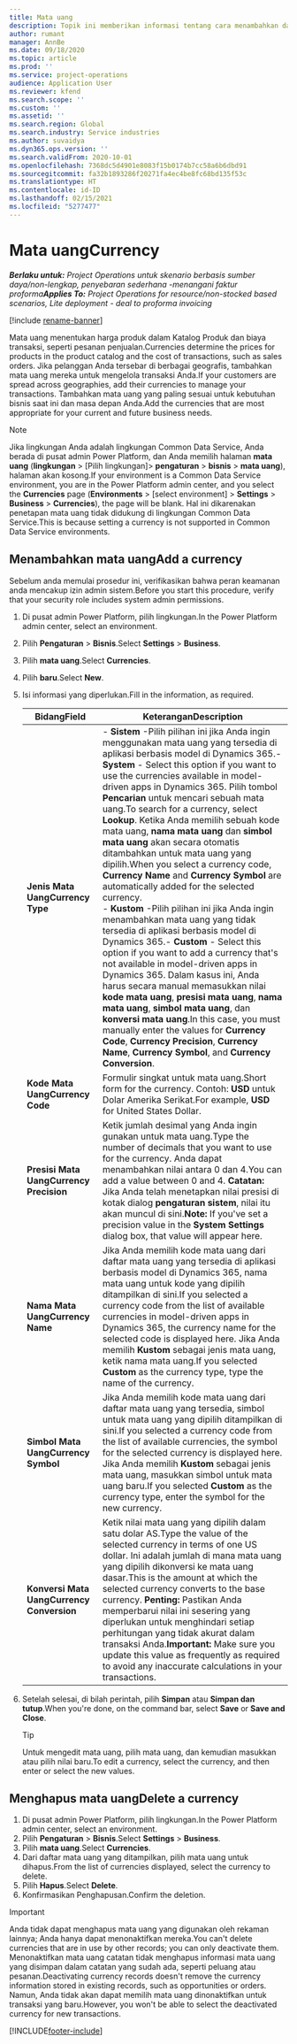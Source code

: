 ```yaml
---
title: Mata uang
description: Topik ini memberikan informasi tentang cara menambahkan dan menghapus jenis mata uang dalam Project Operations.
author: rumant
manager: AnnBe
ms.date: 09/18/2020
ms.topic: article
ms.prod: ''
ms.service: project-operations
audience: Application User
ms.reviewer: kfend
ms.search.scope: ''
ms.custom: ''
ms.assetid: ''
ms.search.region: Global
ms.search.industry: Service industries
ms.author: suvaidya
ms.dyn365.ops.version: ''
ms.search.validFrom: 2020-10-01
ms.openlocfilehash: 7368dc5d4901e8083f15b0174b7cc58a6b6dbd91
ms.sourcegitcommit: fa32b1893286f20271fa4ec4be8fc68bd135f53c
ms.translationtype: HT
ms.contentlocale: id-ID
ms.lasthandoff: 02/15/2021
ms.locfileid: "5277477"
---
```

# <a name="currency"></a><span data-ttu-id="035e2-103">Mata uang</span><span class="sxs-lookup"><span data-stu-id="035e2-103">Currency</span></span>

<span data-ttu-id="035e2-104">_**Berlaku untuk:** Project Operations untuk skenario berbasis sumber daya/non-lengkap, penyebaran sederhana -menangani faktur proforma_</span><span class="sxs-lookup"><span data-stu-id="035e2-104">_**Applies To:** Project Operations for resource/non-stocked based scenarios, Lite deployment - deal to proforma invoicing_</span></span>

[!include [rename-banner](~/includes/cc-data-platform-banner.md)]

<span data-ttu-id="035e2-105">Mata uang menentukan harga produk dalam Katalog Produk dan biaya transaksi, seperti pesanan penjualan.</span><span class="sxs-lookup"><span data-stu-id="035e2-105">Currencies determine the prices for products in the product catalog and the cost of transactions, such as sales orders.</span></span> <span data-ttu-id="035e2-106">Jika pelanggan Anda tersebar di berbagai geografis, tambahkan mata uang mereka untuk mengelola transaksi Anda.</span><span class="sxs-lookup"><span data-stu-id="035e2-106">If your customers are spread across geographies, add their currencies to manage your transactions.</span></span> <span data-ttu-id="035e2-107">Tambahkan mata uang yang paling sesuai untuk kebutuhan bisnis saat ini dan masa depan Anda.</span><span class="sxs-lookup"><span data-stu-id="035e2-107">Add the currencies that are most appropriate for your current and future business needs.</span></span>  

> [!NOTE]
> <span data-ttu-id="035e2-108">Jika lingkungan Anda adalah lingkungan Common Data Service, Anda berada di pusat admin Power Platform, dan Anda memilih halaman **mata uang** (**lingkungan** > [Pilih lingkungan]> **pengaturan** > **bisnis** > **mata uang**), halaman akan kosong.</span><span class="sxs-lookup"><span data-stu-id="035e2-108">If your environment is a Common Data Service environment, you are in the Power Platform admin center, and you select the **Currencies** page (**Environments** > [select environment] > **Settings** > **Business** > **Currencies**), the page will be blank.</span></span> <span data-ttu-id="035e2-109">Hal ini dikarenakan penetapan mata uang tidak didukung di lingkungan Common Data Service.</span><span class="sxs-lookup"><span data-stu-id="035e2-109">This is because setting a currency is not supported in Common Data Service environments.</span></span>

## <a name="add-a-currency"></a><span data-ttu-id="035e2-110">Menambahkan mata uang</span><span class="sxs-lookup"><span data-stu-id="035e2-110">Add a currency</span></span>  
<span data-ttu-id="035e2-111">Sebelum anda memulai prosedur ini, verifikasikan bahwa peran keamanan anda mencakup izin admin sistem.</span><span class="sxs-lookup"><span data-stu-id="035e2-111">Before you start this procedure, verify that your security role includes system admin permissions.</span></span> 

1. <span data-ttu-id="035e2-112">Di pusat admin Power Platform, pilih lingkungan.</span><span class="sxs-lookup"><span data-stu-id="035e2-112">In the Power Platform admin center, select an environment.</span></span> 
2. <span data-ttu-id="035e2-113">Pilih **Pengaturan** > **Bisnis**.</span><span class="sxs-lookup"><span data-stu-id="035e2-113">Select **Settings** > **Business**.</span></span>
3. <span data-ttu-id="035e2-114">Pilih **mata uang**.</span><span class="sxs-lookup"><span data-stu-id="035e2-114">Select **Currencies**.</span></span>  
4. <span data-ttu-id="035e2-115">Pilih **baru**.</span><span class="sxs-lookup"><span data-stu-id="035e2-115">Select **New**.</span></span>  
5. <span data-ttu-id="035e2-116">Isi informasi yang diperlukan.</span><span class="sxs-lookup"><span data-stu-id="035e2-116">Fill in the information, as required.</span></span>  


   |          <span data-ttu-id="035e2-117">Bidang</span><span class="sxs-lookup"><span data-stu-id="035e2-117">Field</span></span>          |                                                                                                                                                                                                                                                                                                                                                                            <span data-ttu-id="035e2-118">Keterangan</span><span class="sxs-lookup"><span data-stu-id="035e2-118">Description</span></span>                                                                                                                                                                                                                                                                                                                                                                            |
   |-------------------------|-------------------------------------------------------------------------------------------------------------------------------------------------------------------------------------------------------------------------------------------------------------------------------------------------------------------------------------------------------------------------------------------------------------------------------------------------------------------------------------------------------------------------------------------------------------------------------------------------------------------------------------------------------------------------------------------------------------------------------------------------------------------|
   |    <span data-ttu-id="035e2-119">**Jenis Mata Uang**</span><span class="sxs-lookup"><span data-stu-id="035e2-119">**Currency Type**</span></span>    | <span data-ttu-id="035e2-120">- **Sistem** -Pilih pilihan ini jika Anda ingin menggunakan mata uang yang tersedia di aplikasi berbasis model di Dynamics 365.</span><span class="sxs-lookup"><span data-stu-id="035e2-120">- **System** - Select this option if you want to use the currencies available in model-driven apps in Dynamics 365.</span></span> <span data-ttu-id="035e2-121">Pilih tombol **Pencarian** untuk mencari sebuah mata uang.</span><span class="sxs-lookup"><span data-stu-id="035e2-121">To search for a currency,  select **Lookup**.</span></span> <span data-ttu-id="035e2-122">Ketika Anda memilih sebuah kode mata uang, **nama mata uang** dan **simbol mata uang** akan secara otomatis ditambahkan untuk mata uang yang dipilih.</span><span class="sxs-lookup"><span data-stu-id="035e2-122">When you select a currency code, **Currency Name** and **Currency Symbol** are automatically added for the selected currency.</span></span><br /><span data-ttu-id="035e2-123">- **Kustom** -Pilih pilihan ini jika Anda ingin menambahkan mata uang yang tidak tersedia di aplikasi berbasis model di Dynamics 365.</span><span class="sxs-lookup"><span data-stu-id="035e2-123">- **Custom** - Select this option if you want to add a currency that's not available in model-driven apps in Dynamics 365.</span></span> <span data-ttu-id="035e2-124">Dalam kasus ini, Anda harus secara manual memasukkan nilai **kode mata uang**, **presisi mata uang**, **nama mata uang**, **simbol mata uang**, dan **konversi mata uang**.</span><span class="sxs-lookup"><span data-stu-id="035e2-124">In this case, you must manually enter the values for **Currency Code**, **Currency Precision**, **Currency Name**, **Currency Symbol**, and **Currency Conversion**.</span></span> |
   |    <span data-ttu-id="035e2-125">**Kode Mata Uang**</span><span class="sxs-lookup"><span data-stu-id="035e2-125">**Currency Code**</span></span>    |                                                                                                                                                                                                                                                                                                                                            <span data-ttu-id="035e2-126">Formulir singkat untuk mata uang.</span><span class="sxs-lookup"><span data-stu-id="035e2-126">Short form for the currency.</span></span> <span data-ttu-id="035e2-127">Contoh: **USD** untuk Dolar Amerika Serikat.</span><span class="sxs-lookup"><span data-stu-id="035e2-127">For example, **USD** for United States Dollar.</span></span>                                                                                                                                                                                                                                                                                                                                            |
   | <span data-ttu-id="035e2-128">**Presisi Mata Uang**</span><span class="sxs-lookup"><span data-stu-id="035e2-128">**Currency Precision**</span></span>  |                                                                                                                                                                                  <span data-ttu-id="035e2-129">Ketik jumlah desimal yang Anda ingin gunakan untuk mata uang.</span><span class="sxs-lookup"><span data-stu-id="035e2-129">Type the number of decimals that you want to use for the currency.</span></span>  <span data-ttu-id="035e2-130">Anda dapat menambahkan nilai antara 0 dan 4.</span><span class="sxs-lookup"><span data-stu-id="035e2-130">You can add a value between 0 and 4.</span></span> <span data-ttu-id="035e2-131">**Catatan:**  Jika Anda telah menetapkan nilai presisi di kotak dialog **pengaturan sistem**, nilai itu akan muncul di sini.</span><span class="sxs-lookup"><span data-stu-id="035e2-131">**Note:**  If you've set a precision value in the **System Settings** dialog box, that value will appear here.</span></span>                                                                                                                                                                                  |
   |    <span data-ttu-id="035e2-132">**Nama Mata Uang**</span><span class="sxs-lookup"><span data-stu-id="035e2-132">**Currency Name**</span></span>    |                                                                                                                                                                                                                                         <span data-ttu-id="035e2-133">Jika Anda memilih kode mata uang dari daftar mata uang yang tersedia di aplikasi berbasis model di Dynamics 365, nama mata uang untuk kode yang dipilih ditampilkan di sini.</span><span class="sxs-lookup"><span data-stu-id="035e2-133">If you selected a currency code from the list of available currencies in model-driven apps in Dynamics 365, the currency name for the selected code is displayed here.</span></span> <span data-ttu-id="035e2-134">Jika Anda memilih **Kustom** sebagai jenis mata uang, ketik nama mata uang.</span><span class="sxs-lookup"><span data-stu-id="035e2-134">If you selected **Custom** as the currency type, type the name of the currency.</span></span>                                                                                                                                                                                                                                          |
   |   <span data-ttu-id="035e2-135">**Simbol Mata Uang**</span><span class="sxs-lookup"><span data-stu-id="035e2-135">**Currency Symbol**</span></span>   |                                                                                                                                                                                                                                                                      <span data-ttu-id="035e2-136">Jika Anda memilih kode mata uang dari daftar mata uang yang tersedia, simbol untuk mata uang yang dipilih ditampilkan di sini.</span><span class="sxs-lookup"><span data-stu-id="035e2-136">If you selected a currency code from the list of available currencies, the symbol for the selected currency is displayed here.</span></span> <span data-ttu-id="035e2-137">Jika Anda memilih **Kustom** sebagai jenis mata uang, masukkan simbol untuk mata uang baru.</span><span class="sxs-lookup"><span data-stu-id="035e2-137">If you selected **Custom** as the currency type, enter the symbol for the new currency.</span></span>                                                                                                                                                                                                                                                                       |
   | <span data-ttu-id="035e2-138">**Konversi Mata Uang**</span><span class="sxs-lookup"><span data-stu-id="035e2-138">**Currency Conversion**</span></span> |                                                                                                                                                                                                                                     <span data-ttu-id="035e2-139">Ketik nilai mata uang yang dipilih dalam satu dolar AS.</span><span class="sxs-lookup"><span data-stu-id="035e2-139">Type the value of the selected currency in terms of one US dollar.</span></span> <span data-ttu-id="035e2-140">Ini adalah jumlah di mana mata uang yang dipilih dikonversi ke mata uang dasar.</span><span class="sxs-lookup"><span data-stu-id="035e2-140">This is the amount at which the selected currency converts to the base currency.</span></span> <span data-ttu-id="035e2-141">**Penting:**  Pastikan Anda memperbarui nilai ini sesering yang diperlukan untuk menghindari setiap perhitungan yang tidak akurat dalam transaksi Anda.</span><span class="sxs-lookup"><span data-stu-id="035e2-141">**Important:**  Make sure you update this value as frequently as required to avoid any inaccurate calculations in your transactions.</span></span>                                                                                                                                                                                                                                      |


6. <span data-ttu-id="035e2-142">Setelah selesai, di bilah perintah, pilih **Simpan** atau **Simpan dan tutup**.</span><span class="sxs-lookup"><span data-stu-id="035e2-142">When you're done, on the command bar, select **Save** or **Save and Close**.</span></span>  

   > [!TIP]
   >  <span data-ttu-id="035e2-143">Untuk mengedit mata uang, pilih mata uang, dan kemudian masukkan atau pilih nilai baru.</span><span class="sxs-lookup"><span data-stu-id="035e2-143">To edit a currency, select the currency, and then enter or select the new values.</span></span>  

## <a name="delete-a-currency"></a><span data-ttu-id="035e2-144">Menghapus mata uang</span><span class="sxs-lookup"><span data-stu-id="035e2-144">Delete a currency</span></span>  

1. <span data-ttu-id="035e2-145">Di pusat admin Power Platform, pilih lingkungan.</span><span class="sxs-lookup"><span data-stu-id="035e2-145">In the Power Platform admin center, select an environment.</span></span> 
2. <span data-ttu-id="035e2-146">Pilih **Pengaturan** > **Bisnis**.</span><span class="sxs-lookup"><span data-stu-id="035e2-146">Select **Settings** > **Business**.</span></span>
3. <span data-ttu-id="035e2-147">Pilih **mata uang**.</span><span class="sxs-lookup"><span data-stu-id="035e2-147">Select **Currencies**.</span></span>  
4. <span data-ttu-id="035e2-148">Dari daftar mata uang yang ditampilkan, pilih mata uang untuk dihapus.</span><span class="sxs-lookup"><span data-stu-id="035e2-148">From the list of currencies displayed, select the currency to delete.</span></span>  
5. <span data-ttu-id="035e2-149">Pilih **Hapus**.</span><span class="sxs-lookup"><span data-stu-id="035e2-149">Select **Delete**.</span></span>  
6. <span data-ttu-id="035e2-150">Konfirmasikan Penghapusan.</span><span class="sxs-lookup"><span data-stu-id="035e2-150">Confirm the deletion.</span></span>  

> [!IMPORTANT]
>  <span data-ttu-id="035e2-151">Anda tidak dapat menghapus mata uang yang digunakan oleh rekaman lainnya; Anda hanya dapat menonaktifkan mereka.</span><span class="sxs-lookup"><span data-stu-id="035e2-151">You can't delete currencies that are in use by other records; you can only deactivate them.</span></span> <span data-ttu-id="035e2-152">Menonaktifkan mata uang catatan tidak menghapus informasi mata uang yang disimpan dalam catatan yang sudah ada, seperti peluang atau pesanan.</span><span class="sxs-lookup"><span data-stu-id="035e2-152">Deactivating currency records doesn't remove the currency information stored in existing records, such as opportunities or orders.</span></span> <span data-ttu-id="035e2-153">Namun, Anda tidak akan dapat memilih mata uang dinonaktifkan untuk transaksi yang baru.</span><span class="sxs-lookup"><span data-stu-id="035e2-153">However, you won't be able to select the deactivated currency for new transactions.</span></span>  


[!INCLUDE[footer-include](../includes/footer-banner.md)]